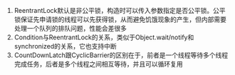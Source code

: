 1. ReentrantLock默认是非公平锁，构造时可以传入参数指定是否公平锁。公平锁保证先申请锁的线程可以先获得锁，从而避免饥饿现象的产生，但内部需要处理一个队列的排队问题，性能会差很多
2. Condition与ReentrantLock的关系，类似于Object.wait/notify和synchronized的关系，它也支持中断
3. CountDownLatch跟CyclicBarrier的区别在于，前者是一个线程等待多个线程完成任务，后者是多个线程之间相互等待，并且可以循环复用
